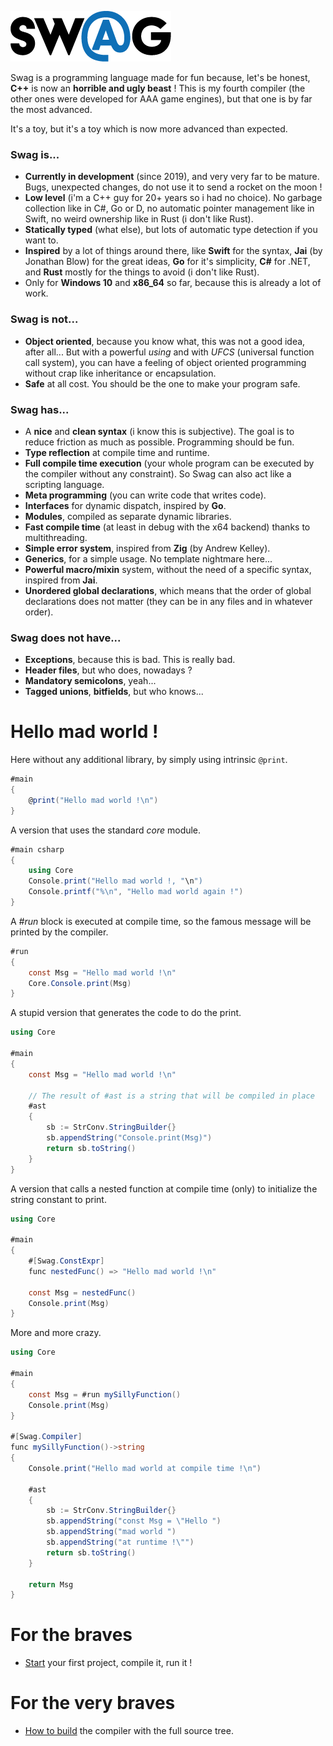 ![Swag logo](docs/swag_logo.png)

Swag is a programming language made for fun because, let's be honest, **C++** is now an **horrible and ugly beast** ! This is my fourth compiler (the other ones were developed for AAA game engines), but that one is by far the most advanced.

It's a toy, but it's a toy which is now more advanced than expected.

### Swag is...
* **Currently in development** (since 2019), and very very far to be mature. Bugs, unexpected changes, do not use it to send a rocket on the moon !
* **Low level** (i'm a C++ guy for 20+ years so i had no choice). No garbage collection like in C#, Go or D, no automatic pointer management like in Swift, no weird ownership like in Rust (i don't like Rust).
* **Statically typed** (what else), but lots of automatic type detection if you want to.
* **Inspired** by a lot of things around there, like **Swift** for the syntax, **Jai** (by Jonathan Blow) for the great ideas, **Go** for it's simplicity, **C#** for .NET, and **Rust** mostly for the things to avoid (i don't like Rust).
* Only for **Windows 10** and **x86_64** so far, because this is already a lot of work.

### Swag is not...
* **Object oriented**, because you know what, this was not a good idea, after all... But with a powerful *using* and with *UFCS* (universal function call system), you can have a feeling of object oriented programming without crap like inheritance or encapsulation.
* **Safe** at all cost. You should be the one to make your program safe.

### Swag has...
* A **nice** and **clean syntax** (i know this is subjective). The goal is to reduce friction as much as possible. Programming should be fun.
* **Type reflection** at compile time and runtime.
* **Full compile time execution** (your whole program can be executed by the compiler without any constraint). So Swag can also act like a scripting language.
* **Meta programming** (you can write code that writes code).
* **Interfaces** for dynamic dispatch, inspired by **Go**.
* **Modules**, compiled as separate dynamic libraries.
* **Fast compile time** (at least in debug with the x64 backend) thanks to multithreading.
* **Simple error system**, inspired from **Zig** (by Andrew Kelley).
* **Generics**, for a simple usage. No template nightmare here...
* **Powerful macro/mixin** system, without the need of a specific syntax, inspired from **Jai**.
* **Unordered global declarations**, which means that the order of global declarations does not matter (they can be in any files and in whatever order).

### Swag does not have...
* **Exceptions**, because this is bad. This is really bad.
* **Header files**, but who does, nowadays ?
* **Mandatory semicolons**, yeah...
* **Tagged unions**, **bitfields**, but who knows...

# Hello mad world !

Here without any additional library, by simply using intrinsic `@print`.
``` csharp
#main
{
    @print("Hello mad world !\n")
}
```
A version that uses the standard *core* module.
``` csharp
#main csharp
{
    using Core
    Console.print("Hello mad world !, "\n")
    Console.printf("%\n", "Hello mad world again !")
}
```
A *#run* block is executed at compile time, so the famous message will be printed by the compiler.
``` csharp
#run
{
    const Msg = "Hello mad world !\n"
    Core.Console.print(Msg)
}
```
A stupid version that generates the code to do the print.
``` csharp
using Core

#main
{
    const Msg = "Hello mad world !\n"

    // The result of #ast is a string that will be compiled in place
    #ast
    {
        sb := StrConv.StringBuilder{}
        sb.appendString("Console.print(Msg)")
        return sb.toString()
    }
}
```
A version that calls a nested function at compile time (only) to initialize the string constant to print.
``` csharp
using Core

#main
{
    #[Swag.ConstExpr]
    func nestedFunc() => "Hello mad world !\n"

    const Msg = nestedFunc()
    Console.print(Msg)
}
```
More and more crazy.
``` csharp
using Core

#main
{
    const Msg = #run mySillyFunction()
    Console.print(Msg)
}

#[Swag.Compiler]
func mySillyFunction()->string
{
    Console.print("Hello mad world at compile time !\n")

    #ast
    {
        sb := StrConv.StringBuilder{}
        sb.appendString("const Msg = \"Hello ")
        sb.appendString("mad world ")
        sb.appendString("at runtime !\"")
        return sb.toString()
    }

    return Msg
}
```

# For the braves

* [Start](docs/getting_started.md) your first project, compile it, run it !

# For the very braves

* [How to build](docs/how_to_build_swag.md) the compiler with the full source tree.

